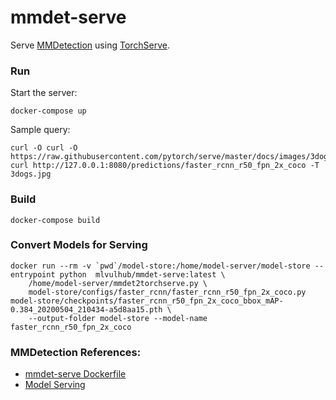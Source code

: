 # mmdet-serve

Serve [MMDetection](https://github.com/open-mmlab/mmdetection) using [TorchServe](https://pytorch.org/serve/).

### Run

Start the server:
```
docker-compose up
```

Sample query:
```
curl -O curl -O https://raw.githubusercontent.com/pytorch/serve/master/docs/images/3dogs.jpg
curl http://127.0.0.1:8080/predictions/faster_rcnn_r50_fpn_2x_coco -T 3dogs.jpg
```

### Build

```
docker-compose build
```

### Convert Models for Serving

```
docker run --rm -v `pwd`/model-store:/home/model-server/model-store --entrypoint python  mlvulhub/mmdet-serve:latest \
	/home/model-server/mmdet2torchserve.py \
	model-store/configs/faster_rcnn/faster_rcnn_r50_fpn_2x_coco.py model-store/checkpoints/faster_rcnn_r50_fpn_2x_coco_bbox_mAP-0.384_20200504_210434-a5d8aa15.pth \
	--output-folder model-store --model-name faster_rcnn_r50_fpn_2x_coco
```

### MMDetection References:

- [mmdet-serve Dockerfile](https://github.com/open-mmlab/mmdetection/tree/master/docker/serve)
- [Model Serving](https://github.com/open-mmlab/mmdetection/blob/ca11860f4f3c3ca2ce8340e2686eeaec05b29111/docs/en/useful_tools.md#model-serving)
